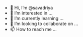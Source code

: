 - 👋 Hi, I’m @savadriya
- 👀 I’m interested in ...
- 🌱 I’m currently learning ...
- 💞️ I’m looking to collaborate on ...
- 📫 How to reach me ...

<!---
savadriya/savadriya is a ✨ special ✨ repository because its `README.md` (this file) appears on your GitHub profile.
You can click the Preview link to take a look at your changes.
--->
